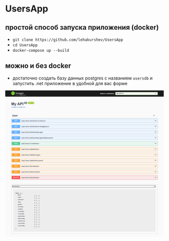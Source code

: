 # UsersApp

## простой способ запуска приложения (docker)

 - `git clone https://github.com/lehakurshev/UsersApp`
 - `cd UsersApp`
 - `docker-compose up --build`

## можно и без docker
 - достаточно создать базу данных postgres с названием `usersdb` и запустить .net приложение в удобной для вас форме

![alt text](https://github.com/lehakurshev/UsersApp/blob/main/png/1.png)